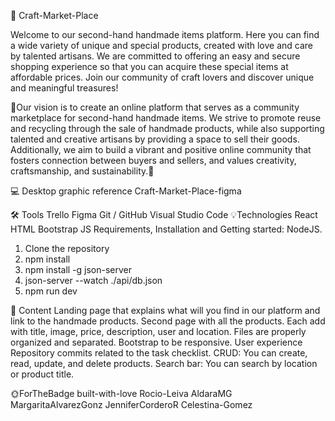🤝 Craft-Market-Place

Welcome to our second-hand handmade items platform. Here you can find a wide variety of unique and special products, created with love and care by talented artisans. We are committed to offering an easy and secure shopping experience so that you can acquire these special items at affordable prices. Join our community of craft lovers and discover unique and meaningful treasures!

 🙌Our vision is to create an online platform that serves as a community marketplace for second-hand handmade items. We strive to promote reuse and recycling through the sale of handmade products, while also supporting talented and creative artisans by providing a space to sell their goods. Additionally, we aim to build a vibrant and positive online community that fosters connection between buyers and sellers, and values creativity, craftsmanship, and sustainability.🙌

💻 Desktop graphic reference
Craft-Market-Place-figma

🛠️ Tools
Trello
Figma
Git / GitHub
Visual Studio Code
💡Technologíes
React
HTML
Bootstrap
JS
Requirements, Installation and Getting started:
NodeJS.

1) Clone the repository
2) npm install
3) npm install -g json-server
4) json-server --watch ./api/db.json
5) npm run dev

📙 Content
 Landing page that explains what will you find in our platform and link to the handmade products.
 Second page with all the products.
 Each add with title, image, price, description, user and location.
 Files are properly organized and separated.
 Bootstrap to be responsive.
 User experience
 Repository commits related to the task checklist.
 CRUD: You can create, read, update, and delete products. 
 Search bar: You can search by location or product title.

🌞ForTheBadge built-with-love
Rocio-Leiva
AldaraMG
MargaritaAlvarezGonz
JenniferCorderoR
Celestina-Gomez
